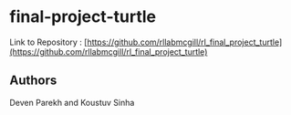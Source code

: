 # final-project-turtle

Link to Repository : [https://github.com/rllabmcgill/rl_final_project_turtle](https://github.com/rllabmcgill/rl_final_project_turtle)

## Authors

Deven Parekh and Koustuv Sinha
